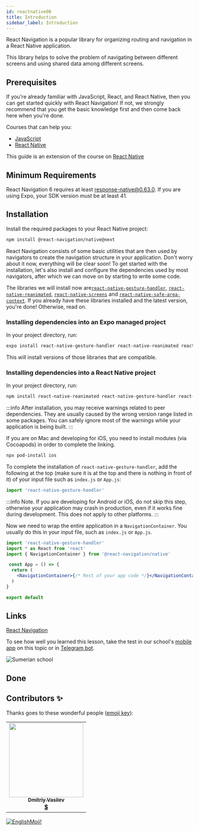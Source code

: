 ```yaml
---
id: reactnative00
title: Introduction
sidebar_label: Introduction
---
```


React Navigation is a popular library for organizing routing and navigation in a React Native application.

This library helps to solve the problem of navigating between different screens and using shared data among different screens.

## Prerequisites
If you're already familiar with JavaScript, React, and React Native, then you can get started quickly with React Navigation! If not, we strongly recommend that you get the basic knowledge first and then come back here when you're done.

Courses that can help you:

- [JavaScript](https://www.jscamp.app/docs/javascript01)
- [React Native](https://www.jscamp.app/docs/reactnative01)

This guide is an extension of the course on [React Native](https://www.jscamp.app/docs/reactnative01)

## Minimum Requirements
React Navigation 6 requires at least response-native@0.63.0. If you are using Expo, your SDK version must be at least 41.

## Installation
Install the required packages to your React Native project:

```bash npm2yarn
npm install @react-navigation/native@next
```

React Navigation consists of some basic utilities that are then used by navigators to create the navigation structure in your application. Don't worry about it now, everything will be clear soon! To get started with the installation, let's also install and configure the dependencies used by most navigators, after which we can move on by starting to write some code.

The libraries we will install now are[`react-native-gesture-handler`](https://github.com/software-mansion/react-native-gesture-handler), [`react-native-reanimated`](https://github.com/software-mansion/react-native-reanimated), [`react-native-screens`](https://github.com/software-mansion/react-native-screens) and [`react-native-safe-area-context`](https://github.com/th3rdwave/react-native-safe-area-context). If you already have these libraries installed and the latest version, you're done! Otherwise, read on.

### Installing dependencies into an Expo managed project

In your project directory, run:

```sh
expo install react-native-gesture-handler react-native-reanimated react-native-screens react-native-safe-area-context
```

This will install versions of those libraries that are compatible.

### Installing dependencies into a React Native project

In your project directory, run:

```bash npm2yarn
npm install react-native-reanimated react-native-gesture-handler react-native-screens react-native-safe-area-context
```

:::info
After installation, you may receive warnings related to peer dependencies. They are usually caused by the wrong version range listed in some packages. You can safely ignore most of the warnings while your application is being built.
:::

If you are on Mac and developing for iOS, you need to install modules (via Cocoapods) in order to complete the linking.

```sh
npx pod-install ios
```

To complete the installation of `react-native-gesture-handler`, add the following at the top (make sure it is at the top and there is nothing in front of it) of your input file such as `index.js` or `App.js`:

```jsx
import 'react-native-gesture-handler'
```
:::info
Note. If you are developing for Android or iOS, do not skip this step, otherwise your application may crash in production, even if it works fine during development. This does not apply to other platforms.
:::

Now we need to wrap the entire application in a `NavigationContainer`. You usually do this in your input file, such as `index.js` or `App.js`.

```jsx
import 'react-native-gesture-handler'
import * as React from 'react'
import { NavigationContainer } from '@react-navigation/native'

 const App = () => {
  return (
    <NavigationContainer>{/* Rest of your app code */}</NavigationContainer>
  )
}

export default
```

## Links

[React Navigation](https://reactnavigation.org/docs/6.x/getting-started)

To see how well you learned this lesson, take the test in our school's [mobile app](http://onelink.to/njhc95) on this topic or in [Telegram bot](https://t.me/javascriptcamp_bot).

![Sumerian school](/img/app.jpg)

## Done 

## Contributors ✨

Thanks goes to these wonderful people ([emoji key](https://allcontributors.org/docs/en/emoji-key)):

<table>
  <tr>
    <td align="center"><a href="https://fullstackserverless.github.io/"><img src="https://avatars0.githubusercontent.com/u/6774813?v=4?s=200" width="200px;" alt=""/><br /><sub><b>Dmitriy Vasilev</b></sub></a><br /> <a href="https://github.com/gHashTag/react-native-village/commits?author=gHashTag" title="Documentation">  💲</a></td>
  </tr>
</table>

[![EnglishMoji!](/img/logo/englishmoji.png)](https://link-to.app/xvh7Ush9kl)
